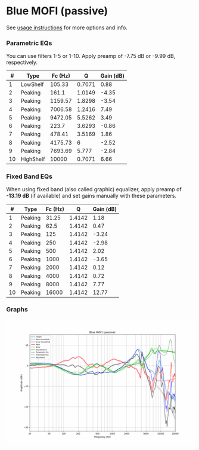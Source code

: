 # Blue MOFI (passive)
See [usage instructions](https://github.com/jaakkopasanen/AutoEq#usage) for more options and info.

### Parametric EQs
You can use filters 1-5 or 1-10. Apply preamp of -7.75 dB or -9.99 dB, respectively.

|   # | Type      |   Fc (Hz) |      Q |   Gain (dB) |
|-----|-----------|-----------|--------|-------------|
|   1 | LowShelf  |    105.33 | 0.7071 |        0.88 |
|   2 | Peaking   |    161.1  | 1.0149 |       -4.35 |
|   3 | Peaking   |   1159.57 | 1.8298 |       -3.54 |
|   4 | Peaking   |   7006.58 | 1.2416 |        7.49 |
|   5 | Peaking   |   9472.05 | 5.5262 |        3.49 |
|   6 | Peaking   |    223.7  | 3.6293 |       -0.86 |
|   7 | Peaking   |    478.41 | 3.5169 |        1.86 |
|   8 | Peaking   |   4175.73 | 6      |       -2.52 |
|   9 | Peaking   |   7693.69 | 5.777  |       -2.84 |
|  10 | HighShelf |  10000    | 0.7071 |        6.66 |

### Fixed Band EQs
When using fixed band (also called graphic) equalizer, apply preamp of **-13.19 dB** (if available) and set gains manually with these parameters.

|   # | Type    |   Fc (Hz) |      Q |   Gain (dB) |
|-----|---------|-----------|--------|-------------|
|   1 | Peaking |     31.25 | 1.4142 |        1.18 |
|   2 | Peaking |     62.5  | 1.4142 |        0.47 |
|   3 | Peaking |    125    | 1.4142 |       -3.24 |
|   4 | Peaking |    250    | 1.4142 |       -2.98 |
|   5 | Peaking |    500    | 1.4142 |        2.02 |
|   6 | Peaking |   1000    | 1.4142 |       -3.65 |
|   7 | Peaking |   2000    | 1.4142 |        0.12 |
|   8 | Peaking |   4000    | 1.4142 |        0.72 |
|   9 | Peaking |   8000    | 1.4142 |        7.77 |
|  10 | Peaking |  16000    | 1.4142 |       12.77 |

### Graphs
![](./Blue%20MOFI%20(passive).png)
